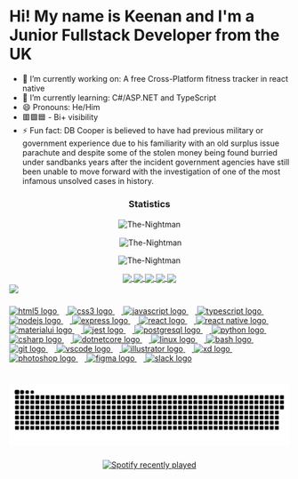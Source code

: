 ### <h1 align="left">Hi! My name is Keenan and I'm a Junior Fullstack Developer from the UK</h1>
- 🔭 I’m currently working on: A free Cross-Platform fitness tracker in react native
- 🌱 I’m currently learning: C#/ASP.NET and TypeScript
- 😄 Pronouns: He/Him
- 🟥🟪🟦 - Bi+ visibility
- ⚡ Fun fact: DB Cooper is believed to have had previous military or government experience due to his familiarity with an old surplus issue parachute and despite some of the stolen money being found burried under sandbanks years after the incident government agencies have still been unable to move forward with the investigation of one of the most infamous unsolved cases in history.
###

<h3 align="center">Statistics</h3>
<div align="center">
<img align="center" height="180em" src="https://github-readme-stats.vercel.app/api/top-langs/?username=The-Nightman&layout=compact&theme=radical" alt=The-Nightman />

<p>&nbsp;<img align="center" height="180em" src="https://github-readme-stats.vercel.app/api?username=The-Nightman&show_icons=true&locale=en&theme=radical" alt="The-Nightman" /></p>

<p><img align="center" height="180em" src="https://github-readme-streak-stats.herokuapp.com/?user=The-Nightman&theme=radical" alt="The-Nightman" /></p>
</div>
<div align="center">
<a href="https://github.com/The-Nightman">
<img align="center" src="http://github-profile-summary-cards.vercel.app/api/cards/stats?username=The-Nightman&theme=2077" height="180em" />
<img align="center" src="http://github-profile-summary-cards.vercel.app/api/cards/most-commit-language?username=The-Nightman&theme=2077" height="180em" />
<img align="center" src="http://github-profile-summary-cards.vercel.app/api/cards/repos-per-language?username=The-Nightman&theme=2077" height="180em" />
<img align="center" src="http://github-profile-summary-cards.vercel.app/api/cards/productive-time?username=The-Nightman&theme=2077" height="180em" />
<img align="center" src="http://github-profile-summary-cards.vercel.app/api/cards/profile-details?username=The-Nightman&theme=2077" height="180em" />
</div>
<img align="center" src="https://github-readme-activity-graph.vercel.app/graph?username=The-Nightman&theme=react-dark"/>

###

<!--
<img align="right" height="150" src="https://media3.giphy.com/media/4jKo5gDScJ4n6/giphy.gif?cid=ecf05e47vvwogg1votw4pjjzjgjqt8ou8zjgk9rpvs60ilfj&ep=v1_gifs_search&rid=giphy.gif&ct=g"  />
-->

###

<div align="left">
  <img src="https://cdn.jsdelivr.net/gh/devicons/devicon/icons/html5/html5-original.svg" height="30" alt="html5 logo"  />
  <img width="12" />
  <img src="https://cdn.jsdelivr.net/gh/devicons/devicon/icons/css3/css3-original.svg" height="30" alt="css3 logo"  />
  <img width="12" />
  <img src="https://cdn.jsdelivr.net/gh/devicons/devicon/icons/javascript/javascript-original.svg" height="30" alt="javascript logo"  />
  <img width="12" />
  <img src="https://cdn.jsdelivr.net/gh/devicons/devicon/icons/typescript/typescript-original.svg" height="30" alt="typescript logo"  />
  <img width="12" />
  <img src="https://cdn.jsdelivr.net/gh/devicons/devicon/icons/nodejs/nodejs-original.svg" height="30" alt="nodejs logo"  />
  <img width="12" />
  <img src="https://cdn.jsdelivr.net/gh/devicons/devicon/icons/express/express-original.svg" height="30" alt="express logo"  />
  <img width="12" />
  <img src="https://cdn.jsdelivr.net/gh/devicons/devicon/icons/react/react-original-wordmark.svg" height="30" alt="react logo"  />
  <img width="12" />
  <img src="https://cdn.jsdelivr.net/gh/devicons/devicon/icons/react/react-original.svg" height="30" alt="react native logo"  />
  <img width="12" />
  <img src="https://cdn.jsdelivr.net/gh/devicons/devicon/icons/materialui/materialui-original.svg" height="30" alt="materialui logo"  />
  <img width="12" />
  <img src="https://cdn.jsdelivr.net/gh/devicons/devicon/icons/jest/jest-plain.svg" height="30" alt="jest logo"  />
  <img width="12" />
  <img src="https://cdn.jsdelivr.net/gh/devicons/devicon/icons/postgresql/postgresql-original.svg" height="30" alt="postgresql logo"  />
  <img width="12" />
  <img src="https://cdn.jsdelivr.net/gh/devicons/devicon/icons/python/python-original.svg" height="30" alt="python logo"  />
  <img width="12" />
  <img src="https://cdn.jsdelivr.net/gh/devicons/devicon/icons/csharp/csharp-original.svg" height="30" alt="csharp logo"  />
  <img width="12" />
  <img src="https://cdn.jsdelivr.net/gh/devicons/devicon/icons/dotnetcore/dotnetcore-original.svg" height="30" alt="dotnetcore logo"  />
  <img width="12" />
  <img src="https://cdn.jsdelivr.net/gh/devicons/devicon/icons/linux/linux-original.svg" height="30" alt="linux logo"  />
  <img width="12" />
  <img src="https://cdn.jsdelivr.net/gh/devicons/devicon/icons/bash/bash-original.svg" height="30" alt="bash logo"  />
  <img width="12" />
  <img src="https://cdn.jsdelivr.net/gh/devicons/devicon/icons/git/git-original.svg" height="30" alt="git logo"  />
  <img width="12" />
  <img src="https://cdn.jsdelivr.net/gh/devicons/devicon/icons/vscode/vscode-original.svg" height="30" alt="vscode logo"  />
  <img width="12" />
  <img src="https://cdn.jsdelivr.net/gh/devicons/devicon/icons/illustrator/illustrator-plain.svg" height="30" alt="illustrator logo"  />
  <img width="12" />
  <img src="https://cdn.jsdelivr.net/gh/devicons/devicon/icons/xd/xd-plain.svg" height="30" alt="xd logo"  />
  <img width="12" />
  <img src="https://cdn.jsdelivr.net/gh/devicons/devicon/icons/photoshop/photoshop-plain.svg" height="30" alt="photoshop logo"  />
  <img width="12" />
  <img src="https://cdn.jsdelivr.net/gh/devicons/devicon/icons/figma/figma-original.svg" height="30" alt="figma logo"  />
  <img width="12" />
  <img src="https://cdn.jsdelivr.net/gh/devicons/devicon/icons/slack/slack-original.svg" height="30" alt="slack logo"  />
</div>

###

<br clear="both">

<div align="center">
  <img src="https://raw.githubusercontent.com/The-Nightman/The-Nightman/output/github-contribution-grid-snake-dark.svg" alt="Snake animation" />
</div>

###

<div align="center">
  <a href="https://open.spotify.com/user/b4mbi98">
    <img src="https://spotify-recently-played-readme.vercel.app/api?user=b4mbi98&count=5&unique=true" alt="Spotify recently played"  />
  </a>
</div>

###
